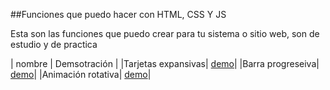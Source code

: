 ##Funciones que puedo hacer con HTML, CSS Y JS

Esta son las funciones que puedo crear para tu sistema o sitio web, son de estudio y de practica

| nombre | Demsotración |
|Tarjetas expansivas| [demo](https://codepen.io/tv/KpEVaG)|
|Barra progreseiva| [demo](https://codepen.io/developerestefani/pen/mdQezML)|
|Animación rotativa| [demo](https://codepen.io/developerestefani/LYaPgBY)|